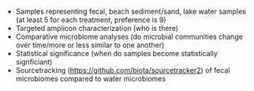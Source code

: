 - Samples representing fecal, beach sediment/sand, lake water samples (at least 5 for each treatment, preference is 9)
- Targeted amplicon characterization (who is there)
- Comparative microbiome analyses (do microbial communities change over time/more or less similar to one another)
- Statistical significance (when do samples become statistically signficiant)
- Sourcetracking (https://github.com/biota/sourcetracker2) of fecal microbiomes compared to water microbiomes
